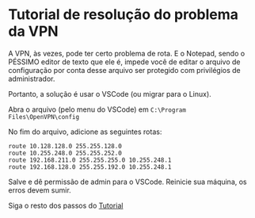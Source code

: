 # Tutorial de resolução do problema da VPN

A VPN, às vezes, pode ter certo problema de rota. E o Notepad, sendo o PÉSSIMO editor de texto que ele é, impede você de editar o arquivo de configuração por conta desse arquivo ser protegido com privilégios de administrador.

Portanto, a solução é usar o VSCode (ou migrar para o Linux).

Abra o arquivo (pelo menu do VSCode) em `C:\Program Files\OpenVPN\config`

No fim do arquivo, adicione as seguintes rotas:
```
route 10.128.128.0 255.255.128.0
route 10.255.248.0 255.255.252.0
route 192.168.211.0 255.255.255.0 10.255.248.1
route 192.168.128.0 255.255.192.0 10.255.248.1
```

Salve e dê permissão de admin para o VSCode. Reinicie sua máquina, os erros devem sumir.

Siga o resto dos passos do [Tutorial](vpn.md)